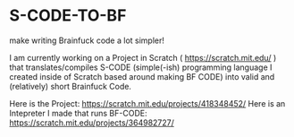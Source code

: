 # S-CODE-TO-BF
make writing Brainfuck code a lot simpler!

I am currently working on a Project in Scratch ( https://scratch.mit.edu/ ) that translates/compiles S-CODE (simple(-ish) programming language I created inside of Scratch based around making BF CODE) into valid and (relatively) short Brainfuck Code.

Here is the Project:
https://scratch.mit.edu/projects/418348452/
Here is an Intepreter I made that runs BF-CODE:
https://scratch.mit.edu/projects/364982727/
